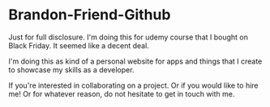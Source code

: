 # Brandon-Friend-Github
Just for full disclosure. I'm doing this for udemy course that I bought on Black Friday.
It seemed like a decent deal.

I'm doing this as kind of a personal website for apps and things that I create to showcase
my skills as a developer.

If you're interested in collaborating on a project.
Or if you would like to hire me!
Or for whatever reason, do not hesitate to get in touch with me.